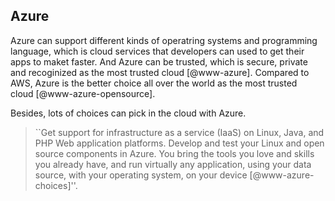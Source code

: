 Azure
-----

Azure can support different kinds of operatring systems and programming
language, which is cloud services that developers can used to get their
apps to maket faster. And Azure can be trusted, which is secure, private
and recoginized as the most trusted cloud [@www-azure]. Compared to AWS,
Azure is the better choice all over the world as the most trusted
cloud [@www-azure-opensource].

Besides, lots of choices can pick in the cloud with Azure.

> ``Get support for infrastructure as a service (IaaS) on Linux, Java,
> and PHP Web application platforms. Develop and test your Linux and
> open source components in Azure. You bring the tools you love and
> skills you already have, and run virtually any application, using
> your data source, with your operating system, on your
> device [@www-azure-choices]''.


